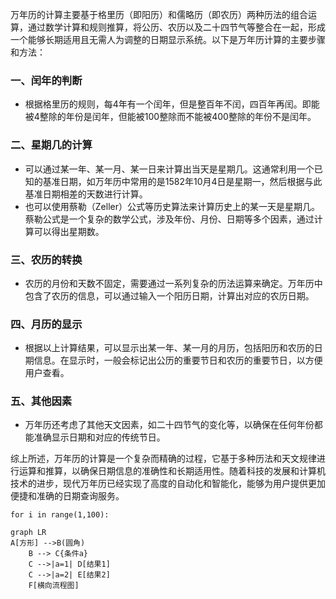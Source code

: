 万年历的计算主要基于格里历（即阳历）和儒略历（即农历）两种历法的组合运算，通过数学计算和规则推算，将公历、农历以及二十四节气等整合在一起，形成一个能够长期适用且无需人为调整的日期显示系统。以下是万年历计算的主要步骤和方法：

### 一、闰年的判断

* 根据格里历的规则，每4年有一个闰年，但是整百年不闰，四百年再闰。即能被4整除的年份是闰年，但能被100整除而不能被400整除的年份不是闰年。

### 二、星期几的计算

* 可以通过某一年、某一月、某一日来计算出当天是星期几。这通常利用一个已知的基准日期，如万年历中常用的是1582年10月4日是星期一，然后根据与此基准日期相差的天数进行计算。
* 也可以使用蔡勒（Zeller）公式等历史算法来计算历史上的某一天是星期几。蔡勒公式是一个复杂的数学公式，涉及年份、月份、日期等多个因素，通过计算可以得出星期数。

### 三、农历的转换

* 农历的月份和天数不固定，需要通过一系列复杂的历法运算来确定。万年历中包含了农历的信息，可以通过输入一个阳历日期，计算出对应的农历日期。

### 四、月历的显示

* 根据以上计算结果，可以显示出某一年、某一月的月历，包括阳历和农历的日期信息。在显示时，一般会标记出公历的重要节日和农历的重要节日，以方便用户查看。

### 五、其他因素

* 万年历还考虑了其他天文因素，如二十四节气的变化等，以确保在任何年份都能准确显示日期和对应的传统节日。

综上所述，万年历的计算是一个复杂而精确的过程，它基于多种历法和天文规律进行运算和推算，以确保日期信息的准确性和长期适用性。随着科技的发展和计算机技术的进步，现代万年历已经实现了高度的自动化和智能化，能够为用户提供更加便捷和准确的日期查询服务。

`for i in range(1,100):`

```mermaid
graph LR
A[方形] -->B(圆角)
    B --> C{条件a}
    C -->|a=1| D[结果1]
    C -->|a=2| E[结果2]
    F[横向流程图]
```
